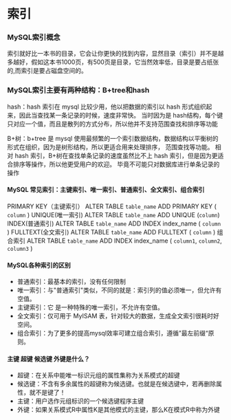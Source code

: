 # 索引

### MySQL索引概念

索引就好比一本书的目录，它会让你更快的找到内容，显然目录（索引）并不是越多越好，假如这本书1000页，有500页是目录，它当然效率低，目录是要占纸张的,而索引是要占磁盘空间的。

### MySQL索引主要有两种结构：B+tree和hash
hash：hash 索引在 mysql 比较少用，他以把数据的索引以 hash 形式组织起来，因此当查找某一条记录的时候，速度非常快。
当时因为是 hash结构，每个键只对应一个值，而且是散列的方式分布，所以他并不支持范围查找和排序等功能

B+树：b+tree 是 mysql 使用最频繁的一个索引数据结构，数据结构以平衡树的形式在组织，因为是树形结构，所以更适合用来处理排序，
范围查找等功能。 相对 hash 索引，B+树在查找单条记录的速度虽然比不上 hash 索引，但是因为更适合排序等操作，所以他更受用户的欢迎。
毕竟不可能只对数据库进行单条记录的操作

#### MySQL 常见索引：主键索引、唯一索引、普通索引、全文索引、组合索引
PRIMARY KEY（主键索引） ALTER TABLE `table_name` ADD PRIMARY KEY ( `column` )
UNIQUE(唯一索引) ALTER TABLE `table_name` ADD UNIQUE (`column`)
INDEX(普通索引) ALTER TABLE `table_name` ADD INDEX index_name ( `column` )
FULLTEXT(全文索引) ALTER TABLE `table_name` ADD FULLTEXT ( `column` )
组合索引 ALTER TABLE `table_name` ADD INDEX index_name ( `column1`, `column2`, `column3` )

#### MySQL各种索引的区别
- 普通索引：最基本的索引，没有任何限制
- 唯一索引：与"普通索引"类似，不同的就是：索引列的值必须唯一，但允许有空值。
- 主键索引：它 是一种特殊的唯一索引，不允许有空值。
- 全文索引：仅可用于 MyISAM 表，针对较大的数据，生成全文索引很耗时好空间。
- 组合索引：为了更多的提高mysql效率可建立组合索引，遵循”最左前缀“原则。


#### 主键 超键 候选键 外键是什么？
 - 超键：在关系中能唯一标识元组的属性集称为关系模式的超键
 - 候选键：不含有多余属性的超键称为候选键。也就是在候选键中，若再删除属性，就不是键了！
 - 主键：用户选作元组标识的一个候选键程序主键
 - 外键：如果关系模式R中属性K是其他模式的主键，那么K在模式R中称为外键

 
